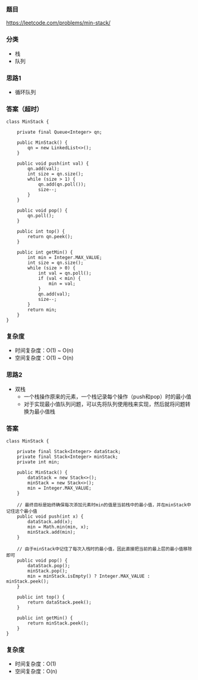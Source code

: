 ### 题目
https://leetcode.com/problems/min-stack/

### 分类
* 栈
* 队列

### 思路1
* 循环队列

### 答案（超时）
```
class MinStack {
    
    private final Queue<Integer> qn;

    public MinStack() {
        qn = new LinkedList<>();
    }
    
    public void push(int val) {
        qn.add(val);
        int size = qn.size();
        while (size > 1) {
            qn.add(qn.poll());
            size--;
        }
    }
    
    public void pop() {
        qn.poll();
    }
    
    public int top() {
        return qn.peek();
    }
    
    public int getMin() {
        int min = Integer.MAX_VALUE;
        int size = qn.size();
        while (size > 0) {
            int val = qn.poll();
            if (val < min) {
                min = val;
            }
            qn.add(val);
            size--;
        }
        return min;
    }
}
```

### 复杂度
* 时间复杂度：O(1) ~ O(n)
* 空间复杂度：O(1) ~ O(n)

### 思路2
* 双栈
    * 一个栈操作原来的元素，一个栈记录每个操作（push和pop）时的最小值
    * 对于实现最小值队列问题，可以先将队列使用栈来实现，然后就将问题转换为最小值栈

### 答案
```
class MinStack {
    
    private final Stack<Integer> dataStack;
    private final Stack<Integer> minStack;
    private int min;

    public MinStack() {
        dataStack = new Stack<>();
        minStack = new Stack<>();
        min = Integer.MAX_VALUE;
    }
    
    // 最终目标是始终确保每次添加元素时min的值是当前栈中的最小值，并在minStack中记住这个最小值
    public void push(int x) {
        dataStack.add(x);
        min = Math.min(min, x);
        minStack.add(min);
    }
    
    // 由于minStack中记住了每次入栈时的最小值，因此直接把当前的最上层的最小值移除即可
    public void pop() {
        dataStack.pop();
        minStack.pop();
        min = minStack.isEmpty() ? Integer.MAX_VALUE : minStack.peek();
    }
    
    public int top() {
        return dataStack.peek();
    }
    
    public int getMin() {
        return minStack.peek();
    }
}
```

### 复杂度
* 时间复杂度：O(1)
* 空间复杂度：O(n)
